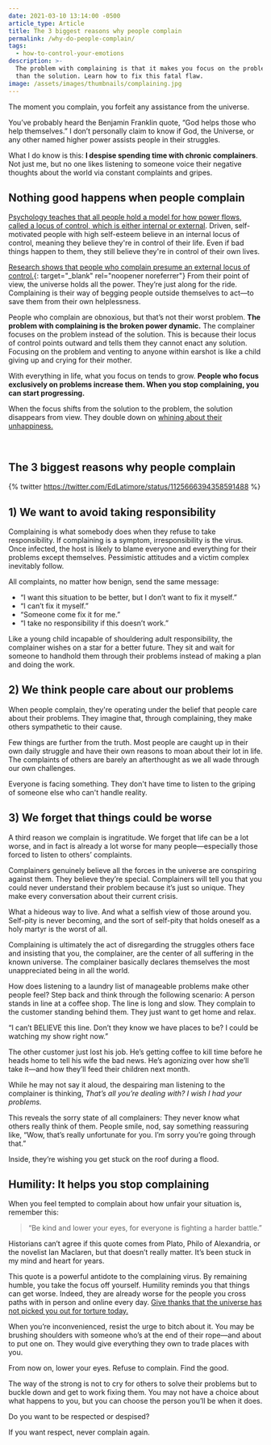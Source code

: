 ```yaml
---
date: 2021-03-10 13:14:00 -0500
article_type: Article
title: The 3 biggest reasons why people complain
permalink: /why-do-people-complain/
tags:
  - how-to-control-your-emotions
description: >-
  The problem with complaining is that it makes you focus on the problem rather
  than the solution. Learn how to fix this fatal flaw.
image: /assets/images/thumbnails/complaining.jpg
---
```

The moment you complain, you forfeit any assistance from the universe.

You’ve probably heard the Benjamin Franklin quote, “God helps those who help themselves.” I don’t personally claim to know if God, the Universe, or any other named higher power assists people in their struggles.

What I do know is this:&nbsp;**I despise spending time with chronic complainers**. Not just me, but no one likes listening to someone voice their negative thoughts about the world via constant complaints and gripes.

## Nothing good happens when people complain

[Psychology teaches that all people hold a model for how power flows, called a locus of control, which is either internal or external](https://www.mindtools.com/pages/article/newCDV_90.htm). Driven, self-motivated people with high self-esteem believe in an internal locus of control, meaning they believe they're in control of their life. Even if bad things happen to them, they still believe they're in control of their own lives.

[Research shows that people who complain presume an external locus of control.](https://www.forbes.com/sites/melodywilding/2020/03/02/successful-people-have-a-strong-locus-of-control-do-you/?sh=49885c207af3){: target="_blank" rel="noopener noreferrer"}&nbsp;From their point of view, the universe holds all the power. They’re just along for the ride. Complaining is their way of begging people outside themselves to act—to save them from their own helplessness.

People who complain are obnoxious, but that’s not their worst problem.&nbsp;**The problem with complaining is the broken power dynamic.**&nbsp;The complainer focuses on the problem instead of the solution. This is because their locus of control points outward and tells them they cannot enact any solution. Focusing on the problem and venting to anyone within earshot is like a child giving up and crying for their mother.&nbsp;

With everything in life, what you focus on tends to grow.&nbsp;**People who focus exclusively on problems increase them. When you stop complaining, you can start progressing.**

When the focus shifts from the solution to the problem, the solution disappears from view. They double down on&nbsp;[whining about their unhappiness.](/unhappiness/)

&nbsp;

## The 3 biggest reasons why people complain

{% twitter https://twitter.com/EdLatimore/status/1125666394358591488 %}

## 1) We want to avoid taking responsibility

Complaining is what somebody does when they refuse to take responsibility. If complaining is a symptom, irresponsibility is the virus. Once infected, the host is likely to blame everyone and everything for their problems except themselves. Pessimistic attitudes and a victim complex inevitably follow.

All complaints, no matter how benign, send the same message:

* “I want this situation to be better, but I don’t want to fix it myself.”
* “I can’t fix it myself.”
* “Someone come fix it for me.”
* “I take no responsibility if this doesn’t work.”

Like a young child incapable of shouldering adult responsibility, the complainer wishes on a star for a better future. They sit and wait for someone to handhold them through their problems instead of making a plan and doing the work.

## 2) We think people care about our problems

When people complain, they're operating under the belief that people care about their problems. They imagine that, through complaining, they make others sympathetic to their cause.

Few things are further from the truth. Most people are caught up in their own daily struggle and have their own reasons to moan about their lot in life. The complaints of others are barely an afterthought as we all wade through our own challenges.

Everyone is facing something. They don't have time to listen to the griping of someone else who can't handle reality.

## 3) We forget that things could be worse

A third reason we complain is ingratitude. We forget that life can be a lot worse, and in fact is already a lot worse for many people—especially those forced to listen to others’ complaints.

Complainers genuinely believe all the forces in the universe are conspiring against them. They believe they’re special. Complainers will tell you that you could never understand their problem because it’s just so unique. They make every conversation about their current crisis.

What a hideous way to live. And what a selfish view of those around you. Self-pity is never becoming, and the sort of self-pity that holds oneself as a holy martyr is the worst of all.

Complaining is ultimately the act of disregarding the struggles others face and insisting that you, the complainer, are the center of all suffering in the known universe. The complainer basically declares themselves the most unappreciated being in all the world.

How does listening to a laundry list of manageable problems make other people feel? Step back and think through the following scenario: A person stands in line at a coffee shop. The line is long and slow. They complain to the customer standing behind them. They just want to get home and relax.

“I can’t BELIEVE this line. Don’t they know we have places to be? I could be watching my show right now.”

The other customer just lost his job. He’s getting coffee to kill time before he heads home to tell his wife the bad news. He’s agonizing over how she’ll take it—and how they’ll feed their children next month.

While he may not say it aloud, the despairing man listening to the complainer is thinking, *That’s all you’re dealing with? I wish I had your problems.*

This reveals the sorry state of all complainers: They never know what others really think of them. People smile, nod, say something reassuring like, “Wow, that’s really unfortunate for you. I’m sorry you’re going through that.”

Inside, they’re wishing you get stuck on the roof during a flood.

## Humility: It helps you stop complaining

When you feel tempted to complain about how unfair your situation is, remember this:

> “Be kind and lower your eyes, for everyone is fighting a harder battle.”

Historians can’t agree if this quote comes from Plato, Philo of Alexandria, or the novelist Ian Maclaren, but that doesn’t really matter. It’s been stuck in my mind and heart for years.

This quote is a powerful antidote to the complaining virus. By remaining humble, you take the focus off yourself. Humility reminds you that things can get worse. Indeed, they are already worse for the people you cross paths with in person and online every day. [Give thanks that the universe has not picked you out for torture today.](/6-reasons-to-be-grateful/)

When you’re inconvenienced, resist the urge to bitch about it. You may be brushing shoulders with someone who’s at the end of their rope—and about to put one on. They would give everything they own to trade places with you.

From now on, lower your eyes. Refuse to complain. Find the good.

The way of the strong is not to cry for others to solve their problems but to buckle down and get to work fixing them. You may not have a choice about what happens to you, but you can choose the person you’ll be when it does.

Do you want to be respected or despised?

If you want respect, never complain again.
